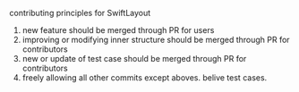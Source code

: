 contributing principles for SwiftLayout 

1. new feature should be merged through PR for users
2. improving or modifying inner structure should be merged through PR for contributors
3. new or update of test case should be merged through PR for contributors
4. freely allowing all other commits except aboves. belive test cases.
